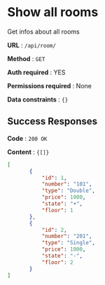 # Show all rooms

Get infos about all rooms

**URL** : `/api/room/`

**Method** : `GET`

**Auth required** : YES

**Permissions required** : None

**Data constraints** : `{}`

## Success Responses

**Code** : `200 OK`

**Content** : `{[]}`

```json
[
       {
           "id": 1,
           "number": "101",
           "type": "Double",
           "price": 1000,
           "state": "+",
           "floor": 1
       },
       {
           "id": 2,
           "number": "201",
           "type": "Single",
           "price": 1000,
           "state": "-",
           "floor": 2
       }
]
```

